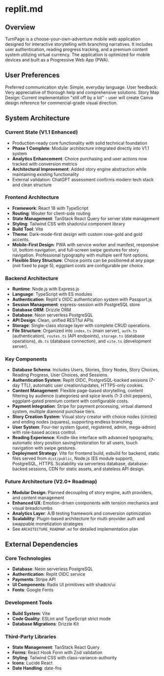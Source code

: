 # replit.md

## Overview
TurnPage is a choose-your-own-adventure mobile web application designed for interactive storytelling with branching narratives. It includes user authentication, reading progress tracking, and a premium content system utilizing virtual currency. The application is optimized for mobile devices and built as a Progressive Web App (PWA).

## User Preferences
Preferred communication style: Simple, everyday language.
User feedback: Very appreciative of thorough help and comprehensive solutions.
Story Map Design: Current implementation "still off by a lot" - user will create Canva design reference for commercial-grade visual direction.

## System Architecture

### Current State (V1.1 Enhanced)
- Production-ready core functionality with solid technical foundation
- **Phase 1 Complete**: Modular architecture integrated directly into V1.1 system
- **Analytics Enhancement**: Choice purchasing and user actions now tracked with conversion metrics
- **Architectural Improvement**: Added story engine abstraction while maintaining existing functionality
- External validation: ChatGPT assessment confirms modern tech stack and clean structure

### Frontend Architecture
- **Framework**: React 18 with TypeScript
- **Routing**: Wouter for client-side routing
- **State Management**: TanStack React Query for server state management
- **Styling**: Tailwind CSS with shadcn/ui component library
- **Build Tool**: Vite
- **Theme**: Dark-mode-first design with custom rose-gold and gold accents.
- **Mobile-First Design**: PWA with service worker and manifest, responsive UI, bottom navigation, and full-screen swipe gestures for story navigation. Professional typography with multiple serif font options.
- **Flexible Story Structure**: Choice points can be positioned at any page (not fixed to page 5), eggplant costs are configurable per choice.

### Backend Architecture
- **Runtime**: Node.js with Express.js
- **Language**: TypeScript with ES modules
- **Authentication**: Replit's OIDC authentication system with Passport.js
- **Session Management**: express-session with PostgreSQL store
- **Database ORM**: Drizzle ORM
- **Database**: Neon serverless PostgreSQL
- **API Design**: Clean, unified RESTful APIs.
- **Storage**: Single-class storage layer with complete CRUD operations.
- **File Structure**: Organized into `index.ts` (main server), `auth.ts` (authentication), `routes.ts` (API endpoints), `storage.ts` (database operations), `db.ts` (database connection), and `vite.ts` (development server).

### Key Components
- **Database Schema**: Includes Users, Stories, Story Nodes, Story Choices, Reading Progress, User Choices, and Sessions.
- **Authentication System**: Replit OIDC, PostgreSQL-backed sessions (7-day TTL), automatic user creation/updates, HTTPS-only cookies.
- **Content Management**: Flexible page-based storytelling, content filtering by audience (categories) and spice levels (1-3 chili peppers), eggplant-gated premium content with configurable costs.
- **Payment Integration**: Stripe for payment processing, virtual diamond system, multiple diamond purchase tiers.
- **Story Creation System**: Visual story creator with choice nodes (circles) and ending nodes (squares), supporting endless branching.
- **User System**: Four-tier system (guest, registered, admin, mega-admin) with role-based access control.
- **Reading Experience**: Kindle-like interface with advanced typography, automatic story position saving/restoration for all users, touch navigation with swipe gestures.
- **Deployment Strategy**: Vite for frontend build, esbuild for backend, static files served from `dist/public`, Node.js (ES module support), PostgreSQL, HTTPS. Scalability via serverless database, database-backed sessions, CDN for static assets, and stateless API design.

### Future Architecture (V2.0+ Roadmap)
- **Modular Design**: Planned decoupling of story engine, auth providers, and content management
- **Enhanced UX**: Emotion-driven components with tension mechanics and visual breadcrumbs
- **Analytics Layer**: A/B testing framework and conversion optimization
- **Scalability**: Plugin-based architecture for multi-provider auth and swappable monetization strategies
- See `ARCHITECTURE_ROADMAP.md` for detailed implementation plan

## External Dependencies

### Core Technologies
- **Database**: Neon serverless PostgreSQL
- **Authentication**: Replit OIDC service
- **Payments**: Stripe API
- **UI Components**: Radix UI primitives with shadcn/ui
- **Fonts**: Google Fonts

### Development Tools
- **Build System**: Vite
- **Code Quality**: ESLint and TypeScript strict mode
- **Database Migrations**: Drizzle Kit

### Third-Party Libraries
- **State Management**: TanStack React Query
- **Forms**: React Hook Form with Zod validation
- **Styling**: Tailwind CSS with class-variance-authority
- **Icons**: Lucide React
- **Date Handling**: date-fns